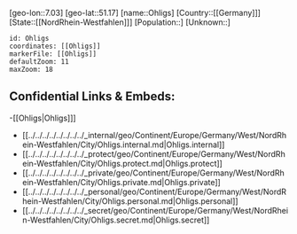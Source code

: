 ﻿---
location: [51.17,7.03]
mapzoom: [7,12] 
mapmarker: city 
type: City
tags:
- geo/City


SpocWebEntityId: 33079
isDeleted: false
confidential: public

---
[geo-lon::7.03]
[geo-lat::51.17]
[name::Ohligs]
[Country::[[Germany]]]
[State::[[NordRhein-Westfahlen]]]
[Population::]
[Unknown::]


```leaflet
id: Ohligs
coordinates: [[Ohligs]]
markerFile: [[Ohligs]]
defaultZoom: 11 
maxZoom: 18
```


## Confidential Links & Embeds: 
-[[Ohligs|Ohligs]]] 
- [[../../../../../../../../_internal/geo/Continent/Europe/Germany/West/NordRhein-Westfahlen/City/Ohligs.internal.md|Ohligs.internal]] 
- [[../../../../../../../../_protect/geo/Continent/Europe/Germany/West/NordRhein-Westfahlen/City/Ohligs.protect.md|Ohligs.protect]] 
- [[../../../../../../../../_private/geo/Continent/Europe/Germany/West/NordRhein-Westfahlen/City/Ohligs.private.md|Ohligs.private]] 
- [[../../../../../../../../_personal/geo/Continent/Europe/Germany/West/NordRhein-Westfahlen/City/Ohligs.personal.md|Ohligs.personal]] 
- [[../../../../../../../../_secret/geo/Continent/Europe/Germany/West/NordRhein-Westfahlen/City/Ohligs.secret.md|Ohligs.secret]] 
